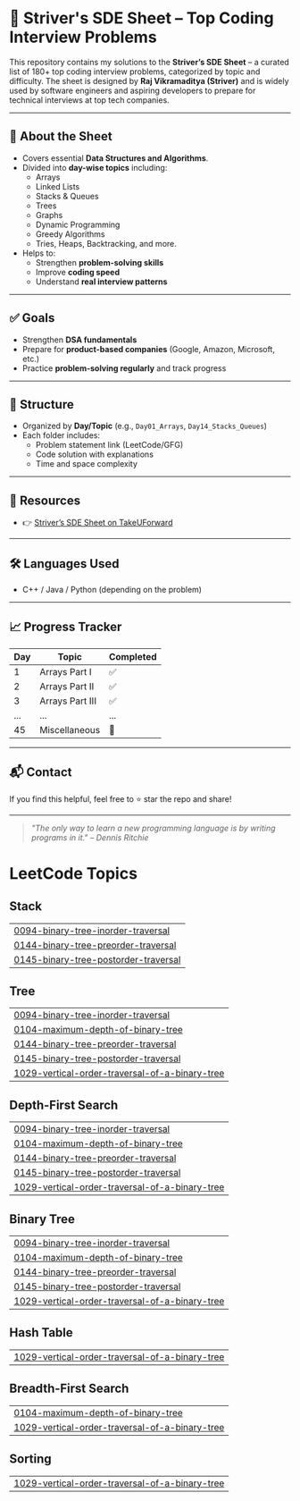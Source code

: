 # 🧠 Striver's SDE Sheet – Top Coding Interview Problems

This repository contains my solutions to the **Striver’s SDE Sheet** – a curated list of 180+ top coding interview problems, categorized by topic and difficulty. The sheet is designed by **Raj Vikramaditya (Striver)** and is widely used by software engineers and aspiring developers to prepare for technical interviews at top tech companies.

---

## 📌 About the Sheet

- Covers essential **Data Structures and Algorithms**.
- Divided into **day-wise topics** including:
  - Arrays
  - Linked Lists
  - Stacks & Queues
  - Trees
  - Graphs
  - Dynamic Programming
  - Greedy Algorithms
  - Tries, Heaps, Backtracking, and more.
- Helps to:
  - Strengthen **problem-solving skills**
  - Improve **coding speed**
  - Understand **real interview patterns**

---

## ✅ Goals

- Strengthen **DSA fundamentals**
- Prepare for **product-based companies** (Google, Amazon, Microsoft, etc.)
- Practice **problem-solving regularly** and track progress

---

## 📁 Structure

- Organized by **Day/Topic** (e.g., `Day01_Arrays`, `Day14_Stacks_Queues`)
- Each folder includes:
  - Problem statement link (LeetCode/GFG)
  - Code solution with explanations
  - Time and space complexity

---

## 🔗 Resources

- 👉 [Striver’s SDE Sheet on TakeUForward](https://takeuforward.org/interviews/strivers-sde-sheet-top-coding-interview-problems/)

---

## 🛠 Languages Used

- C++ / Java / Python (depending on the problem)

---

## 📈 Progress Tracker

| Day | Topic | Completed |
|-----|-------|-----------|
| 1   | Arrays Part I | ✅ |
| 2   | Arrays Part II | ✅ |
| 3   | Arrays Part III | ✅ |
| ... | ...   | ... |
| 45  | Miscellaneous | 🔄 |

---

## 📬 Contact

If you find this helpful, feel free to ⭐ star the repo and share!

---

> *"The only way to learn a new programming language is by writing programs in it." – Dennis Ritchie*

<!---LeetCode Topics Start-->
# LeetCode Topics
## Stack
|  |
| ------- |
| [0094-binary-tree-inorder-traversal](https://github.com/Tanmaygupta8503/strivers-sde-sheet-top-coding-interview-problems/tree/master/0094-binary-tree-inorder-traversal) |
| [0144-binary-tree-preorder-traversal](https://github.com/Tanmaygupta8503/strivers-sde-sheet-top-coding-interview-problems/tree/master/0144-binary-tree-preorder-traversal) |
| [0145-binary-tree-postorder-traversal](https://github.com/Tanmaygupta8503/strivers-sde-sheet-top-coding-interview-problems/tree/master/0145-binary-tree-postorder-traversal) |
## Tree
|  |
| ------- |
| [0094-binary-tree-inorder-traversal](https://github.com/Tanmaygupta8503/strivers-sde-sheet-top-coding-interview-problems/tree/master/0094-binary-tree-inorder-traversal) |
| [0104-maximum-depth-of-binary-tree](https://github.com/Tanmaygupta8503/strivers-sde-sheet-top-coding-interview-problems/tree/master/0104-maximum-depth-of-binary-tree) |
| [0144-binary-tree-preorder-traversal](https://github.com/Tanmaygupta8503/strivers-sde-sheet-top-coding-interview-problems/tree/master/0144-binary-tree-preorder-traversal) |
| [0145-binary-tree-postorder-traversal](https://github.com/Tanmaygupta8503/strivers-sde-sheet-top-coding-interview-problems/tree/master/0145-binary-tree-postorder-traversal) |
| [1029-vertical-order-traversal-of-a-binary-tree](https://github.com/Tanmaygupta8503/strivers-sde-sheet-top-coding-interview-problems/tree/master/1029-vertical-order-traversal-of-a-binary-tree) |
## Depth-First Search
|  |
| ------- |
| [0094-binary-tree-inorder-traversal](https://github.com/Tanmaygupta8503/strivers-sde-sheet-top-coding-interview-problems/tree/master/0094-binary-tree-inorder-traversal) |
| [0104-maximum-depth-of-binary-tree](https://github.com/Tanmaygupta8503/strivers-sde-sheet-top-coding-interview-problems/tree/master/0104-maximum-depth-of-binary-tree) |
| [0144-binary-tree-preorder-traversal](https://github.com/Tanmaygupta8503/strivers-sde-sheet-top-coding-interview-problems/tree/master/0144-binary-tree-preorder-traversal) |
| [0145-binary-tree-postorder-traversal](https://github.com/Tanmaygupta8503/strivers-sde-sheet-top-coding-interview-problems/tree/master/0145-binary-tree-postorder-traversal) |
| [1029-vertical-order-traversal-of-a-binary-tree](https://github.com/Tanmaygupta8503/strivers-sde-sheet-top-coding-interview-problems/tree/master/1029-vertical-order-traversal-of-a-binary-tree) |
## Binary Tree
|  |
| ------- |
| [0094-binary-tree-inorder-traversal](https://github.com/Tanmaygupta8503/strivers-sde-sheet-top-coding-interview-problems/tree/master/0094-binary-tree-inorder-traversal) |
| [0104-maximum-depth-of-binary-tree](https://github.com/Tanmaygupta8503/strivers-sde-sheet-top-coding-interview-problems/tree/master/0104-maximum-depth-of-binary-tree) |
| [0144-binary-tree-preorder-traversal](https://github.com/Tanmaygupta8503/strivers-sde-sheet-top-coding-interview-problems/tree/master/0144-binary-tree-preorder-traversal) |
| [0145-binary-tree-postorder-traversal](https://github.com/Tanmaygupta8503/strivers-sde-sheet-top-coding-interview-problems/tree/master/0145-binary-tree-postorder-traversal) |
| [1029-vertical-order-traversal-of-a-binary-tree](https://github.com/Tanmaygupta8503/strivers-sde-sheet-top-coding-interview-problems/tree/master/1029-vertical-order-traversal-of-a-binary-tree) |
## Hash Table
|  |
| ------- |
| [1029-vertical-order-traversal-of-a-binary-tree](https://github.com/Tanmaygupta8503/strivers-sde-sheet-top-coding-interview-problems/tree/master/1029-vertical-order-traversal-of-a-binary-tree) |
## Breadth-First Search
|  |
| ------- |
| [0104-maximum-depth-of-binary-tree](https://github.com/Tanmaygupta8503/strivers-sde-sheet-top-coding-interview-problems/tree/master/0104-maximum-depth-of-binary-tree) |
| [1029-vertical-order-traversal-of-a-binary-tree](https://github.com/Tanmaygupta8503/strivers-sde-sheet-top-coding-interview-problems/tree/master/1029-vertical-order-traversal-of-a-binary-tree) |
## Sorting
|  |
| ------- |
| [1029-vertical-order-traversal-of-a-binary-tree](https://github.com/Tanmaygupta8503/strivers-sde-sheet-top-coding-interview-problems/tree/master/1029-vertical-order-traversal-of-a-binary-tree) |
<!---LeetCode Topics End-->
